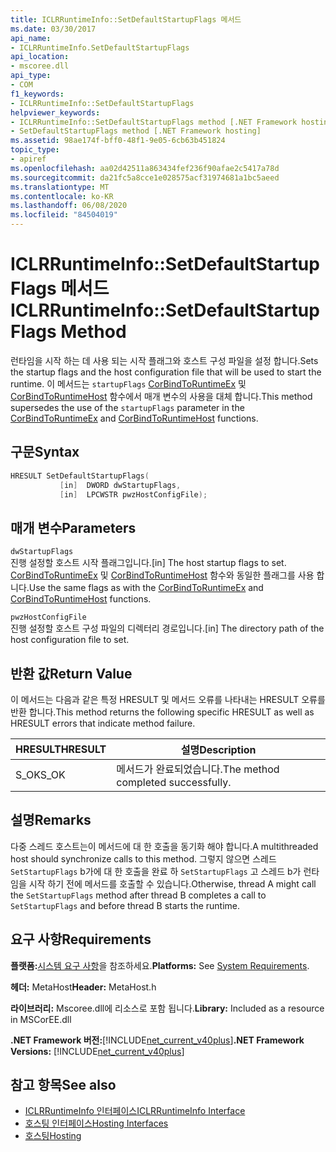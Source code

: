 ```yaml
---
title: ICLRRuntimeInfo::SetDefaultStartupFlags 메서드
ms.date: 03/30/2017
api_name:
- ICLRRuntimeInfo.SetDefaultStartupFlags
api_location:
- mscoree.dll
api_type:
- COM
f1_keywords:
- ICLRRuntimeInfo::SetDefaultStartupFlags
helpviewer_keywords:
- ICLRRuntimeInfo::SetDefaultStartupFlags method [.NET Framework hosting]
- SetDefaultStartupFlags method [.NET Framework hosting]
ms.assetid: 98ae174f-bff0-48f1-9e05-6cb63b451824
topic_type:
- apiref
ms.openlocfilehash: aa02d42511a863434fef236f90afae2c5417a78d
ms.sourcegitcommit: da21fc5a8cce1e028575acf31974681a1bc5aeed
ms.translationtype: MT
ms.contentlocale: ko-KR
ms.lasthandoff: 06/08/2020
ms.locfileid: "84504019"
---
```

# <a name="iclrruntimeinfosetdefaultstartupflags-method"></a><span data-ttu-id="2414f-102">ICLRRuntimeInfo::SetDefaultStartupFlags 메서드</span><span class="sxs-lookup"><span data-stu-id="2414f-102">ICLRRuntimeInfo::SetDefaultStartupFlags Method</span></span>
<span data-ttu-id="2414f-103">런타임을 시작 하는 데 사용 되는 시작 플래그와 호스트 구성 파일을 설정 합니다.</span><span class="sxs-lookup"><span data-stu-id="2414f-103">Sets the startup flags and the host configuration file that will be used to start the runtime.</span></span> <span data-ttu-id="2414f-104">이 메서드는 `startupFlags` [CorBindToRuntimeEx](corbindtoruntimeex-function.md) 및 [CorBindToRuntimeHost](corbindtoruntimehost-function.md) 함수에서 매개 변수의 사용을 대체 합니다.</span><span class="sxs-lookup"><span data-stu-id="2414f-104">This method supersedes the use of the `startupFlags` parameter in the [CorBindToRuntimeEx](corbindtoruntimeex-function.md) and [CorBindToRuntimeHost](corbindtoruntimehost-function.md) functions.</span></span>  
  
## <a name="syntax"></a><span data-ttu-id="2414f-105">구문</span><span class="sxs-lookup"><span data-stu-id="2414f-105">Syntax</span></span>  
  
```cpp  
HRESULT SetDefaultStartupFlags(  
           [in]  DWORD dwStartupFlags,  
           [in]  LPCWSTR pwzHostConfigFile);  
```  
  
## <a name="parameters"></a><span data-ttu-id="2414f-106">매개 변수</span><span class="sxs-lookup"><span data-stu-id="2414f-106">Parameters</span></span>  
 `dwStartupFlags`  
 <span data-ttu-id="2414f-107">진행 설정할 호스트 시작 플래그입니다.</span><span class="sxs-lookup"><span data-stu-id="2414f-107">[in] The host startup flags to set.</span></span> <span data-ttu-id="2414f-108">[CorBindToRuntimeEx](corbindtoruntimeex-function.md) 및 [CorBindToRuntimeHost](corbindtoruntimehost-function.md) 함수와 동일한 플래그를 사용 합니다.</span><span class="sxs-lookup"><span data-stu-id="2414f-108">Use the same flags as with the [CorBindToRuntimeEx](corbindtoruntimeex-function.md) and [CorBindToRuntimeHost](corbindtoruntimehost-function.md) functions.</span></span>  
  
 `pwzHostConfigFile`  
 <span data-ttu-id="2414f-109">진행 설정할 호스트 구성 파일의 디렉터리 경로입니다.</span><span class="sxs-lookup"><span data-stu-id="2414f-109">[in] The directory path of the host configuration file to set.</span></span>  
  
## <a name="return-value"></a><span data-ttu-id="2414f-110">반환 값</span><span class="sxs-lookup"><span data-stu-id="2414f-110">Return Value</span></span>  
 <span data-ttu-id="2414f-111">이 메서드는 다음과 같은 특정 HRESULT 및 메서드 오류를 나타내는 HRESULT 오류를 반환 합니다.</span><span class="sxs-lookup"><span data-stu-id="2414f-111">This method returns the following specific HRESULT as well as HRESULT errors that indicate method failure.</span></span>  
  
|<span data-ttu-id="2414f-112">HRESULT</span><span class="sxs-lookup"><span data-stu-id="2414f-112">HRESULT</span></span>|<span data-ttu-id="2414f-113">설명</span><span class="sxs-lookup"><span data-stu-id="2414f-113">Description</span></span>|  
|-------------|-----------------|  
|<span data-ttu-id="2414f-114">S_OK</span><span class="sxs-lookup"><span data-stu-id="2414f-114">S_OK</span></span>|<span data-ttu-id="2414f-115">메서드가 완료되었습니다.</span><span class="sxs-lookup"><span data-stu-id="2414f-115">The method completed successfully.</span></span>|  
  
## <a name="remarks"></a><span data-ttu-id="2414f-116">설명</span><span class="sxs-lookup"><span data-stu-id="2414f-116">Remarks</span></span>  
 <span data-ttu-id="2414f-117">다중 스레드 호스트는이 메서드에 대 한 호출을 동기화 해야 합니다.</span><span class="sxs-lookup"><span data-stu-id="2414f-117">A multithreaded host should synchronize calls to this method.</span></span> <span data-ttu-id="2414f-118">그렇지 않으면 스레드 `SetStartupFlags` b가에 대 한 호출을 완료 하 `SetStartupFlags` 고 스레드 b가 런타임을 시작 하기 전에 메서드를 호출할 수 있습니다.</span><span class="sxs-lookup"><span data-stu-id="2414f-118">Otherwise, thread A might call the `SetStartupFlags` method after thread B completes a call to `SetStartupFlags` and before thread B starts the runtime.</span></span>  
  
## <a name="requirements"></a><span data-ttu-id="2414f-119">요구 사항</span><span class="sxs-lookup"><span data-stu-id="2414f-119">Requirements</span></span>  
 <span data-ttu-id="2414f-120">**플랫폼:**[시스템 요구 사항](../../get-started/system-requirements.md)을 참조하세요.</span><span class="sxs-lookup"><span data-stu-id="2414f-120">**Platforms:** See [System Requirements](../../get-started/system-requirements.md).</span></span>  
  
 <span data-ttu-id="2414f-121">**헤더:** MetaHost</span><span class="sxs-lookup"><span data-stu-id="2414f-121">**Header:** MetaHost.h</span></span>  
  
 <span data-ttu-id="2414f-122">**라이브러리:** Mscoree.dll에 리소스로 포함 됩니다.</span><span class="sxs-lookup"><span data-stu-id="2414f-122">**Library:** Included as a resource in MSCorEE.dll</span></span>  
  
 <span data-ttu-id="2414f-123">**.NET Framework 버전:**[!INCLUDE[net_current_v40plus](../../../../includes/net-current-v40plus-md.md)]</span><span class="sxs-lookup"><span data-stu-id="2414f-123">**.NET Framework Versions:** [!INCLUDE[net_current_v40plus](../../../../includes/net-current-v40plus-md.md)]</span></span>  
  
## <a name="see-also"></a><span data-ttu-id="2414f-124">참고 항목</span><span class="sxs-lookup"><span data-stu-id="2414f-124">See also</span></span>

- [<span data-ttu-id="2414f-125">ICLRRuntimeInfo 인터페이스</span><span class="sxs-lookup"><span data-stu-id="2414f-125">ICLRRuntimeInfo Interface</span></span>](iclrruntimeinfo-interface.md)
- [<span data-ttu-id="2414f-126">호스팅 인터페이스</span><span class="sxs-lookup"><span data-stu-id="2414f-126">Hosting Interfaces</span></span>](hosting-interfaces.md)
- [<span data-ttu-id="2414f-127">호스팅</span><span class="sxs-lookup"><span data-stu-id="2414f-127">Hosting</span></span>](index.md)
